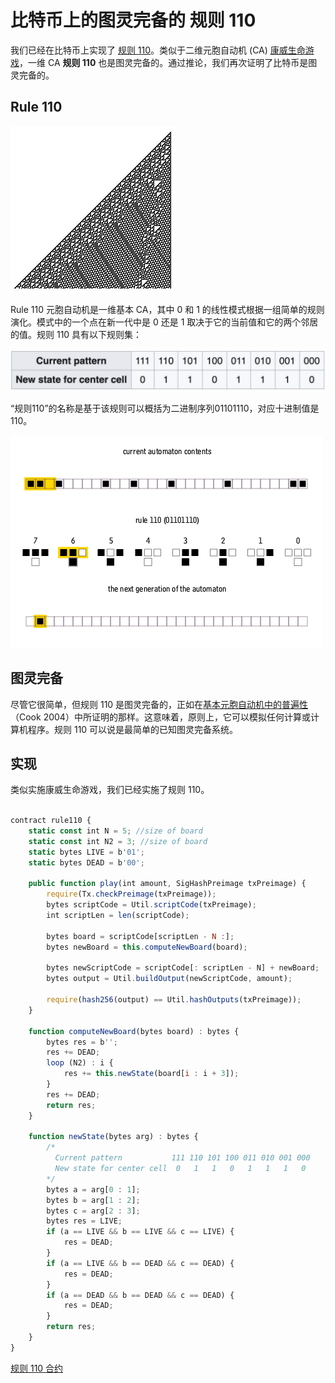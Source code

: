 # 比特币上的图灵完备的 **规则 110**

我们已经在比特币上实现了 [规则 110](https://en.wikipedia.org/wiki/Rule_110)。类似于二维元胞自动机 (CA) [康威生命游戏](https://blog.csdn.net/freedomhero/article/details/111152834?spm=1001.2014.3001.5501)，一维 CA **规则 110** 也是图灵完备的。通过推论，我们再次证明了比特币是图灵完备的。

## Rule 110

![规则 110 的 250 次迭代](250_iterations.jpg)

Rule 110 元胞自动机是一维基本 CA，其中 0 和 1 的线性模式根据一组简单的规则演化。模式中的一个点在新一代中是 0 还是 1 取决于它的当前值和它的两个邻居的值。规则 110 具有以下规则集：

![规则 110](./rule110.png)

“规则110”的名称是基于该规则可以概括为二进制序列01101110，对应十进制值是110。

![规则 110 执行动画](./runrule110.gif)


## 图灵完备

尽管它很简单，但规则 110 是图灵完备的，正如在[基本元胞自动机中的普遍性](http://wpmedia.wolfram.com/uploads/sites/13/2018/02/15-1-1.pdf)（Cook 2004）中所证明的那样。这意味着，原则上，它可以模拟任何计算或计算机程序。规则 110 可以说是最简单的已知图灵完备系统。

## 实现

类似实施康威生命游戏，我们已经实施了规则 110。

```javascript

contract rule110 {
    static const int N = 5; //size of board
    static const int N2 = 3; //size of board
    static bytes LIVE = b'01';
    static bytes DEAD = b'00';

    public function play(int amount, SigHashPreimage txPreimage) {
        require(Tx.checkPreimage(txPreimage));
        bytes scriptCode = Util.scriptCode(txPreimage);
        int scriptLen = len(scriptCode);

        bytes board = scriptCode[scriptLen - N :];
        bytes newBoard = this.computeNewBoard(board);

        bytes newScriptCode = scriptCode[: scriptLen - N] + newBoard;
        bytes output = Util.buildOutput(newScriptCode, amount);

        require(hash256(output) == Util.hashOutputs(txPreimage));
    }

    function computeNewBoard(bytes board) : bytes {
        bytes res = b'';
        res += DEAD;
        loop (N2) : i {
            res += this.newState(board[i : i + 3]);
        }
        res += DEAD;
        return res;
    }
    
    function newState(bytes arg) : bytes {
        /*
          Current pattern	        111	110	101	100	011	010	001	000
          New state for center cell	 0	 1	 1	 0	 1	 1	 1	 0
        */
        bytes a = arg[0 : 1];
        bytes b = arg[1 : 2];
        bytes c = arg[2 : 3];
        bytes res = LIVE;
        if (a == LIVE && b == LIVE && c == LIVE) {
            res = DEAD;
        }
        if (a == LIVE && b == DEAD && c == DEAD) {
            res = DEAD;
        }
        if (a == DEAD && b == DEAD && c == DEAD) {
            res = DEAD;
        }
        return res;
    }
}

```

[规则 110 合约](https://github.com/sCrypt-Inc/boilerplate/blob/master/contracts/rule110.scrypt)
